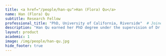 ```yaml
---
title: <a href="/people/han-qu">Han (Flora) Qu</a>
name: Han (Flora) Qu
subtitle: Research Fellow
professional_title: "PhD, University of California, Riverside"  # Joined professional titles
description: "Han Qu earned her PhD degree under the supervision of Dr. Zhenyu Jia in the Department of Botany & Plant Sciences at the University of California, Riverside. During her doctoral studies, Han’s research was centered around the development of algorithms for cost-effective chromosome-scale haplotype inference, the introduction of a robust EM algorithm for analyzing binary data, and the design of a comprehensive phylogenomic framework for studying pomegranates. Currently, in the Park Lab, Han is focused on computational analysis of DNA sequencing data. Her work primarily involves the development and application of algorithms for detecting mosaic mutations and repetitive elements in the human genome."
layout: product
academic: 1
image: /img/people/han-qu.jpg
hide_footer: true
---
```

